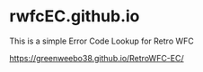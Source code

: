 # rwfcEC.github.io
This is a simple Error Code Lookup for Retro WFC

https://greenweebo38.github.io/RetroWFC-EC/
